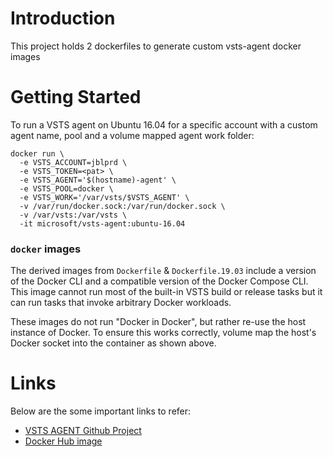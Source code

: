 # Introduction
This project holds 2 dockerfiles to generate custom vsts-agent docker images

# Getting Started
To run a VSTS agent on Ubuntu 16.04 for a specific account with a custom agent name, pool and a volume mapped agent work folder:

```
docker run \
  -e VSTS_ACCOUNT=jblprd \
  -e VSTS_TOKEN=<pat> \
  -e VSTS_AGENT='$(hostname)-agent' \
  -e VSTS_POOL=docker \
  -e VSTS_WORK='/var/vsts/$VSTS_AGENT' \
  -v /var/run/docker.sock:/var/run/docker.sock \
  -v /var/vsts:/var/vsts \
  -it microsoft/vsts-agent:ubuntu-16.04
```

### `docker` images
The derived images from `Dockerfile` & `Dockerfile.19.03` include a version of the Docker CLI and a compatible version of the Docker Compose CLI. This image cannot run most of the built-in VSTS build or release tasks but it can run tasks that invoke arbitrary Docker workloads.

These images do not run "Docker in Docker", but rather re-use the host instance of Docker. To ensure this works correctly, volume map the host's Docker socket into the container as shown above.


# Links
Below are the some important links to refer:

- [VSTS AGENT Github Project](https://github.com/microsoft/vsts-agent-docker/blob/master/README.md)
- [Docker Hub image](https://hub.docker.com/_/microsoft-azure-pipelines-vsts-agent)